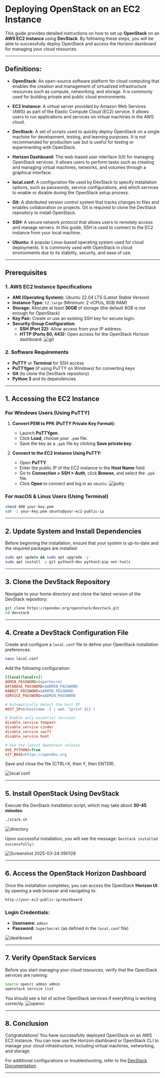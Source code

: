 # **Deploying OpenStack on an EC2 Instance**

This guide provides detailed instructions on how to set up **OpenStack** on an **AWS EC2 instance** using **DevStack**. By following these steps, you will be able to successfully deploy OpenStack and access the Horizon dashboard for managing your cloud resources.

---

## **Definitions:**

- **OpenStack:** An open-source software platform for cloud computing that enables the creation and management of virtualized infrastructure resources such as compute, networking, and storage. It is commonly used for building private and public cloud environments.

- **EC2 Instance:** A virtual server provided by Amazon Web Services (AWS) as part of the Elastic Compute Cloud (EC2) service. It allows users to run applications and services on virtual machines in the AWS cloud.

- **DevStack:** A set of scripts used to quickly deploy OpenStack on a single machine for development, testing, and learning purposes. It is not recommended for production use but is useful for testing or experimenting with OpenStack.

- **Horizon Dashboard:** The web-based user interface (UI) for managing OpenStack services. It allows users to perform tasks such as creating and managing virtual machines, networks, and volumes through a graphical interface.

- **local.conf:** A configuration file used by DevStack to specify installation options, such as passwords, service configurations, and which services to enable or disable during the OpenStack setup process.

- **Git:** A distributed version control system that tracks changes to files and enables collaboration on projects. Git is required to clone the DevStack repository to install OpenStack.

- **SSH:** A secure network protocol that allows users to remotely access and manage servers. In this guide, SSH is used to connect to the EC2 instance from your local machine.

- **Ubuntu:** A popular Linux-based operating system used for cloud deployments. It is commonly used with OpenStack in cloud environments due to its stability, security, and ease of use.

---

## **Prerequisites**

### **1. AWS EC2 Instance Specifications**

- **AMI (Operating System):** Ubuntu 22.04 LTS (Latest Stable Version)
- **Instance Type:** `t2.large` (Minimum: 2 vCPUs, 8GB RAM)
- **Storage:** Allocate at least **30GB** of storage (the default 8GB is not enough for OpenStack)
- **Key Pair:** Create or use an existing SSH key for secure login.
- **Security Group Configuration:**
  - **SSH (Port 22):** Allow access from your IP address.
  - **HTTP (Ports 80, 443):** Open access for the OpenStack Horizon dashboard.
![git](https://github.com/user-attachments/assets/3813f3e6-6e43-455b-904c-b4351cfd7770)



### **2. Software Requirements**

- **PuTTY** or **Terminal** for SSH access
- **PuTTYgen** (if using PuTTY on Windows) for converting keys
- **Git** (to clone the DevStack repository)
- **Python 3** and its dependencies

---

## **1. Accessing the EC2 Instance**

### **For Windows Users (Using PuTTY)**

1. **Convert PEM to PPK (PuTTY Private Key Format):**

   - Launch **PuTTYgen**.
   - Click **Load**, choose your `.pem` file.
   - Save the key as a `.ppk` file by clicking **Save private key**.

2. **Connect to the EC2 Instance Using PuTTY:**
   - Open **PuTTY**.
   - Enter the public IP of the EC2 instance in the **Host Name** field.
   - Go to **Connection > SSH > Auth**, click **Browse**, and select the `.ppk` file.
   - Click **Open** to connect and log in as `ubuntu`.
![putty](https://github.com/user-attachments/assets/28908d9d-1d2c-4939-b156-a445cac5d66b)


### **For macOS & Linux Users (Using Terminal)**

```bash
chmod 400 your-key.pem
ssh -i your-key.pem ubuntu@your-ec2-public-ip
```

---

## **2. Update System and Install Dependencies**

Before beginning the installation, ensure that your system is up-to-date and the required packages are installed:

```bash
sudo apt update && sudo apt upgrade -y
sudo apt install -y git python3-dev python3-pip net-tools
```

---

## **3. Clone the DevStack Repository**

Navigate to your home directory and clone the latest version of the DevStack repository:

```bash
git clone https://opendev.org/openstack/devstack.git
cd devstack
```

---

## **4. Create a DevStack Configuration File**

Create and configure a `local.conf` file to define your OpenStack installation preferences:

```bash
nano local.conf
```

Add the following configuration:

```ini
[[local|localrc]]
ADMIN_PASSWORD=SuperSecret
DATABASE_PASSWORD=$ADMIN_PASSWORD
RABBIT_PASSWORD=$ADMIN_PASSWORD
SERVICE_PASSWORD=$ADMIN_PASSWORD

# Automatically detect the host IP
HOST_IP=$(hostname -I | awk '{print $1}')

# Enable only essential services
disable_service tempest
disable_service cinder
disable_service swift
disable_service heat

# Use the latest OpenStack release
USE_PYTHON3=True
GIT_BASE=https://opendev.org
```

Save and close the file (CTRL+X, then Y, then ENTER).

![local conf](https://github.com/user-attachments/assets/16585afb-3ec2-4fbe-93e8-9253fe0a119b)

---

## **5. Install OpenStack Using DevStack**

Execute the DevStack installation script, which may take about **30-45 minutes**:

```bash
./stack.sh
```
![directory](https://github.com/user-attachments/assets/e6da9e0c-1b9f-4bfb-9847-3ed40875d9d4)


Upon successful installation, you will see the message: `DevStack installed successfully!`.

![Screenshot 2025-03-24 090128](https://github.com/user-attachments/assets/9f91954c-ce4f-46a6-ac6c-f462fcadfb89)


---

## **6. Access the OpenStack Horizon Dashboard**

Once the installation completes, you can access the OpenStack **Horizon UI** by opening a web browser and navigating to:

```bash
http://your-ec2-public-ip/dashboard
```

### **Login Credentials:**

- **Username:** `admin`
- **Password:** `SuperSecret` (as defined in the `local.conf` file)

![dashboard](https://github.com/user-attachments/assets/79514be4-9d8f-47a1-bea3-263f741c1e3d)

---

## **7. Verify OpenStack Services**

Before you start managing your cloud resources, verify that the OpenStack services are running:

```bash
source openrc admin admin
openstack service list
```

You should see a list of active OpenStack services if everything is working correctly.
![openrc](https://github.com/user-attachments/assets/a906b651-ca63-4c9b-a8bc-2025a61d97b8)


---

## **8. Conclusion**

Congratulations! You have successfully deployed OpenStack on an AWS EC2 instance. You can now use the Horizon dashboard or OpenStack CLI to manage your cloud infrastructure, including virtual machines, networking, and storage.

For additional configurations or troubleshooting, refer to the [DevStack Documentation](https://github.com/openstack/devstack).

---
